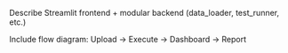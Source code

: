 
Describe Streamlit frontend + modular backend (data_loader, test_runner, etc.)

Include flow diagram: Upload → Execute → Dashboard → Report
